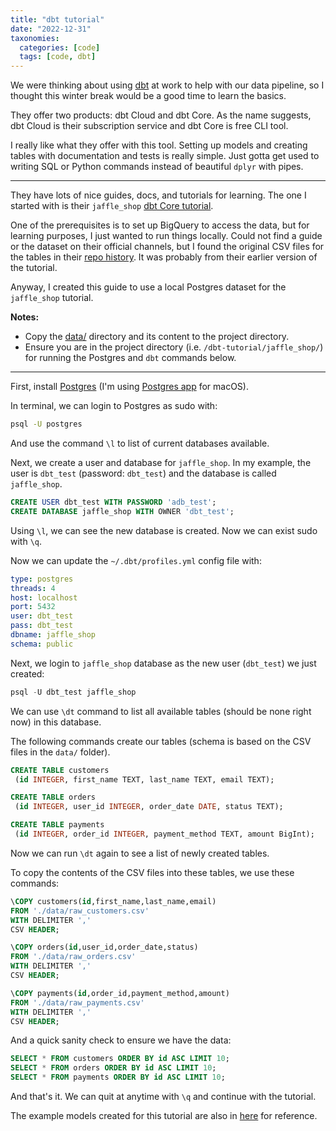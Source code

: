 ```yaml
---
title: "dbt tutorial"
date: "2022-12-31"
taxonomies:
  categories: [code]
  tags: [code, dbt]
---
```


We were thinking about using [dbt](https://www.getdbt.com/product/what-is-dbt/) at work to help with our data pipeline, so I thought this winter break would be a good time to learn the basics.

They offer two products: dbt Cloud and dbt Core. As the name suggests, dbt Cloud is their subscription service and dbt Core is free CLI tool.

I really like what they offer with this tool. Setting up models and creating tables with documentation and tests is really simple. Just gotta get used to writing SQL or Python commands instead of beautiful `dplyr` with pipes.

---

They have lots of nice guides, docs, and tutorials for learning. The one I started with is their `jaffle_shop` [dbt Core tutorial](https://docs.getdbt.com/docs/get-started/getting-started-dbt-core).

One of the prerequisites is to set up BigQuery to access the data, but for learning purposes, I just wanted to run things locally. Could not find a guide or the dataset on their official channels, but I found the original CSV files for the tables in their [repo history](https://github.com/dbt-labs/jaffle_shop/tree/f72efd299dea41b17d84e02d49d364631cca2709). It was probably from their earlier version of the tutorial.

Anyway, I created this guide to use a local Postgres dataset for the `jaffle_shop` tutorial.

**Notes:**

- Copy the [data/](https://github.com/dbt-labs/jaffle_shop/tree/f72efd299dea41b17d84e02d49d364631cca2709) directory and its content to the project directory.
- Ensure you are in the project directory (i.e. `/dbt-tutorial/jaffle_shop/`) for running the Postgres and `dbt` commands below.

---

First, install [Postgres](https://www.postgresql.org/download/) (I'm using [Postgres app](https://postgresapp.com) for macOS).

In terminal, we can login to Postgres as sudo with:

```sh
psql -U postgres
```

And use the command `\l` to list of current databases available.

Next, we create a user and database for `jaffle_shop`. In my example, the user is `dbt_test` (password: `dbt_test`) and the database is called `jaffle_shop`.

```sql
CREATE USER dbt_test WITH PASSWORD 'adb_test';
CREATE DATABASE jaffle_shop WITH OWNER 'dbt_test';
```

Using `\l`, we can see the new database is created. Now we can exist sudo with `\q`.

Now we can update the `~/.dbt/profiles.yml` config file with:

```yaml
type: postgres
threads: 4
host: localhost
port: 5432
user: dbt_test
pass: dbt_test
dbname: jaffle_shop
schema: public
```

Next, we login to `jaffle_shop` database as the new user (`dbt_test`) we just created:

```sql
psql -U dbt_test jaffle_shop
```

We can use `\dt` command to list all available tables (should be none right now) in this database.

The following commands create our tables (schema is based on the CSV files in the `data/` folder).

```sql
CREATE TABLE customers
 (id INTEGER, first_name TEXT, last_name TEXT, email TEXT);

CREATE TABLE orders
 (id INTEGER, user_id INTEGER, order_date DATE, status TEXT);

CREATE TABLE payments
 (id INTEGER, order_id INTEGER, payment_method TEXT, amount BigInt);
```

Now we can run `\dt` again to see a list of newly created tables.

To copy the contents of the CSV files into these tables, we use these commands:

```sql
\COPY customers(id,first_name,last_name,email) 
FROM './data/raw_customers.csv'
WITH DELIMITER ','
CSV HEADER;

\COPY orders(id,user_id,order_date,status)
FROM './data/raw_orders.csv'
WITH DELIMITER ','
CSV HEADER;

\COPY payments(id,order_id,payment_method,amount)
FROM './data/raw_payments.csv'
WITH DELIMITER ','
CSV HEADER;
```

And a quick sanity check to ensure we have the data:

```sql
SELECT * FROM customers ORDER BY id ASC LIMIT 10;
SELECT * FROM orders ORDER BY id ASC LIMIT 10;
SELECT * FROM payments ORDER BY id ASC LIMIT 10;
```

And that's it. We can quit at anytime with `\q` and continue with the tutorial.

The example models created for this tutorial are also in [here](https://github.com/pymk/dbt-tutorial/tree/master/jaffle_shop) for reference.
